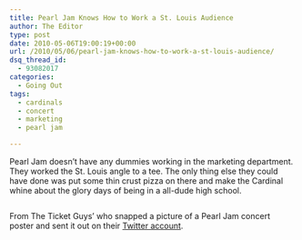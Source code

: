 ```yaml
---
title: Pearl Jam Knows How to Work a St. Louis Audience
author: The Editor
type: post
date: 2010-05-06T19:00:19+00:00
url: /2010/05/06/pearl-jam-knows-how-to-work-a-st-louis-audience/
dsq_thread_id:
  - 93082017
categories:
  - Going Out
tags:
  - cardinals
  - concert
  - marketing
  - pearl jam

---
```

Pearl Jam doesn&#8217;t have any dummies working in the marketing department. They worked the St. Louis angle to a tee. The only thing else they could have done was put some thin crust pizza on there and make the Cardinal whine about the glory days of being in a all-dude high school.

<p style="text-align: center;">
  <a rel="attachment wp-att-4364" href="http://punchingkitty.com/2010/05/06/pearl-jam-knows-how-to-work-a-st-louis-audience/attachment/96240938/"><img class="aligncenter size-full wp-image-4364" title="96240938" src="http://punchingkitty.com/wp-content/uploads/2010/05/96240938.jpg?filter=resize&w=450" alt="" /></a>
</p>

From The Ticket Guys&#8217; who snapped a picture of a Pearl Jam concert poster and sent it out on their <a href="http://twitter.com/TheTicketGuys/status/13437312534" target="_blank">Twitter account</a>.